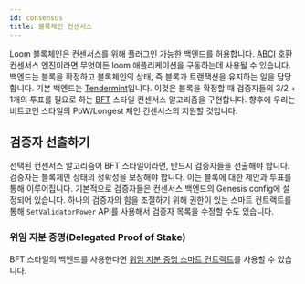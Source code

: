 ```yaml
---
id: consensus
title: 블록체인 컨센서스
---
```

Loom 블록체인은 컨센서스를 위해 플러그인 가능한 백엔드를 허용합니다. [ABCI](https://github.com/tendermint/abci) 호환 컨센서스 엔진이라면 무엇이든 loom 애플리케이션을 구동하는데 사용될 수 있습니다. 백엔드는 블록을 확정하고 블록체인의 상태, 즉 블록과 트랜잭션을 유지하는 일을 담당합니다. 기본 백엔드는 [Tendermint](https://tendermint.com/)입니다. 이것은 블록을 확정할 때 검증자들의 3/2 + 1개의 투표를 필요로 하는 [BFT](https://en.wikipedia.org/wiki/Byzantine_fault_tolerance) 스타일 컨센서스 알고리즘을 구현합니다. 향후에 우리는 비트코인 스타일의 PoW/Longest 체인 컨센서스의 지원할 것입니다.

## 검증자 선출하기

선택된 컨센서스 알고리즘이 BFT 스타일이라면, 반드시 검증자들을 선출해야 합니다. 검증자는 블록체인 상태의 정확성을 보장해야 합니다. 이는 블록에 대한 제안과 투표를 통해 이루어집니다. 기본적으로 검증자들은 컨센서스 백엔드의 Genesis config에 설정되어 있습니다. 하나의 검증자의 힘을 조절하기 위해 권한이 있는 스마트 컨트랙트를 통해 `SetValidatorPower` API를 사용해서 검증자 목록을 수정할 수도 있습니다.

### 위임 지분 증명(Delegated Proof of Stake)

BFT 스타일의 백엔드를 사용한다면 [위임 지분 증명 스마트 컨트랙트](delegated-proof-of-stake.html)를 사용할 수 있습니다.